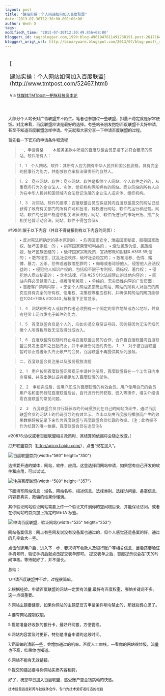 ```yaml
--- 
layout: post 
title: "建站实操：个人网站如何加入百度联盟" 
date:'2013-07-30T12:30:00.001+08:00' 
author: Wenh Q
tags:
modified\_time: '2013-07-30T12:30:49.856+08:00' 
blogger\_id: tag:blogger.com,1999:blog-4961947611491238191.post-2617164091104295536
blogger\_orig\_url: http://binaryware.blogspot.com/2013/07/blog-post\_4672.html
---
```

<div style="margin: 10px; padding: 5px;">

<div style="font-size: 18px;">

[

建站实操：个人网站如何加入百度联盟](http://www.tmtpost.com/52467.html)

</div>

<div style="font-size: 13px;">

Via [钛媒体TMTpost—把脉科技资本论](http://www.tmtpost.com/)

</div>

</div>

<div style="font-size: 13px; padding: 15px 0 10px 10px;">



大部分个人站长对广告联盟并不陌生。笔者也参加过一些联盟，扣量不稳定就是家常便饭。对比来看，百度联盟应该是最好的选择。有些站长朋友抱怨百度联盟不太好申请，甚至不知道百度联盟怎样申请。今天就和大家分享一下申请百度联盟的过程。

首先看一下官方的申请条件和流程

> 一、申请资格
> 　　本服务条款中所指的百度联盟会员是指下述符合要求的网站、软件所有人：

> 1．1　个人网站、软件：其所有人应为拥有中华人民共和国公民资格，具有完全的民事行为能力，并能够独立承担法律责任的自然人。

> 1．2　商业网站、软件：商业网站、软件是指除个人网站、个人软件之外的，从事商务行为的企业法人、实体、组织机构等所拥有的网站。商业网站的所有人应为在中华人民共和国领域内合法登记注册的企业法人或实体、组织机构。

> 1．3　对网站、软件的要求：百度联盟会员应保证其向百度联盟提交的网站已经获得了政府有关部门的所有许可和批准，有权进行网站、软件的运行和经营。网站、软件的经营严格遵守相关法律法规，网站、软件所进行的市场开拓、推广及相关经营活动合法。网站、软件不得包含但&
> 
#19981;限于以下内容（并且不得链接到有以下内容的网页）：
> • 反对宪法所确定的基本原则的；
> • 危害国家安全，泄露国家秘密，颠覆国家政权，破坏国家统一的；
> • 损害国家荣誉和利益的； • 煽动民族仇恨、民族歧视，破坏民族团结的；
> • 破坏国家宗教政策，宣扬邪教和封建&
#368 55;信的；
> • 散布谣言，扰乱社会秩序，破坏社会稳定的；
> • 散布淫秽、色情、赌博、暴力、凶杀、恐怖或者教唆犯罪的；
> • 侮辱或者诽谤他人，侵害他人合法权益的；
> • 侵犯他人知识产权的，包括但不限于专利权、商标权、著作权；
> • 侵犯他人商业秘密的； • 含有法律、行&
#25 919;法规禁止的其他内容的；
> • 网站内容必须健康向上，排版清晰美观；
> • 单纯的，无实质性内容的广告页面； • 百度客户禁用内容；
> • 无论个人网站还是商业网站，网站的所有人对自己的网页应具有完全的所有权、使用权、决策权等相应权利，并确保其网站的网页能够在1024×768&
#30340
> ;解析度下正常显示。

> 1．4　网站的所有人或软件作者必须拥有一个固定的常住地址或办公地址，并具有经常上网收发电子邮件的能力。

> 1．5　百度联盟会员是个人的，应如实提交身份证号码，否则将因为无法代扣代缴个人所得税导致无法取得分成收入。

> 1．6　百度联盟有权随时终止与百度联盟会员的合作，合作自百度联盟向百度联盟会员发出通知之日起终止，并不承担任何违约责任。
> 1．7　对于被百度联盟暂时停止或者永久终止帐户的会员，百度联盟不再提供其系列服务。

> 二、百度联盟会员注册以及服务投放流程

> 2．1　用户按照百度联盟网页提示申请并注册后，百度联盟将在一个工作日内审查资格，并发出确认或者拒绝加入百度联盟的邮件。

> 2．2　审核完成后，该用户即成为百度联盟的有效会员。用户使用自己的会员用户名和密码登陆百度联盟后台，自行进行代码获取、嵌入等操作，相关介绍请看百度联盟的常见问题。

> 2．3　百度联盟会员自行将获取的代码投放到在自己的网站页面中，通过百度联盟会员的网站上的代码引导的有效显示、点击以及由百度服务播放而产生的效果数据将被记录下来作为百度联盟与百度联盟会员结算的依据。（注：此依据不作为结算的唯一依据，百度联盟会员在违反注&
> 
#20876;协议或者百度联盟相关政策时，其结算的依据将会随之改变。）





打开联盟首页（<http://union.baidu.com/>），点击“现在加入”。

![百度联盟首页](http://www.tmtpost.com/wp-content/uploads/2013/07/137515233232-560x350.jpg "百度联盟首页"){width="560"
height="350"}

选择要开通的媒体，网站，软件，应用。这里选择用网站申请，如果您有自己开发的软件和应用，可以试试。

![注册百度联盟](http://www.tmtpost.com/wp-content/uploads/2013/07/13751526092-560x357.png "注册百度联盟"){width="560"
height="357"}

下面填写网站信息：域名，网站名称、描述信息、选择类别、选择访问量、备案信息，内容要真实，欺骗的结果你懂滴。

其中验证网站验证网站需要上传一个验证文件到你的空间根目录，并能保证访问。或者在你网站的首页加上指定的META
标签。

![申请百度联盟，验证网站](http://www.tmtpost.com/wp-content/uploads/2013/07/137515293798.png "申请百度联盟，验证网站"){width="535"
height="253"}



网站备案信息：网上有些网友说没有没备案也通过的，但个人感觉还是备案的好，通过的几率会大一些。

点击创建用户后，进入下一步，要求填写收款人及银行账户等相关信息，最后还要验证手机号码，验证手机后就点击提交表单即可。
提交表单之后，百度提示说会在1天的时间审核。等待就好了，并不漫长。





总结：

1.申请百度联盟并不难，过程很简单。

2.根据经验，申请百度联盟的网站一定要有流量,最好有百度权重，哪怕关键词不多。这一点很重要。

3.网站主题要健康，如果你网站的主题是官方申请条件明令禁止的，那就别费心思了。

4.要有网站控制权限。

5.提前准备好收款的银行卡，最好开网银，方便管理。

6.网站内容要及时更新，特别是准备申请的这段时间。

7.界面做的清新一些，会增加通过的机率。百度人工审核，一看你的网站很垃圾，流量也不高，结果你也知道。

8.网站不能有无效链接。

9.提交的描述要与你网站实质内容相符。



好了，祝您早日加入百度联盟，感受账户里金钱跳动的快感。



    技术控是百度新闻与钛媒体合作，专门为技术爱好者打造的栏目

</div>
